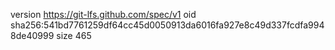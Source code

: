 version https://git-lfs.github.com/spec/v1
oid sha256:541bd7761259df64cc45d0050913da6016fa927e8c49d337fcdfa9948de40999
size 465
